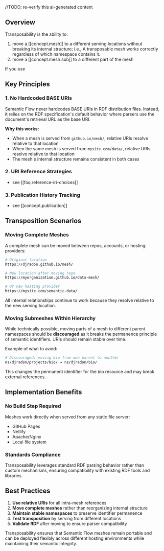 
//TODO: re-verify this ai-generated content

## Overview

Transposability is the ability to:

1. move a [[concept.mesh]] to a different serving locations without breaking its internal structure; i.e., A transposable mesh works correctly regardless of which namespace contains it.
2. move a [[concept.mesh.sub]] to a different part of the mesh

If you use 


## Key Principles

### 1. No Hardcoded BASE URIs

Semantic Flow never hardcodes BASE URIs in RDF distribution files. Instead, it relies on the RDF specification's default behavior where parsers use the document's retrieval URL as the base URI.

**Why this works:**
- When a mesh is served from `github.io/mesh/`, relative URIs resolve relative to that location
- When the same mesh is served from `mysite.com/data/`, relative URIs resolve relative to that location
- The mesh's internal structure remains consistent in both cases

### 2. URI Reference Strategies

- see [[faq.reference-iri-choices]]

### 3. Publication History Tracking

- see [[concept.publication]]

## Transposition Scenarios

### Moving Complete Meshes

A complete mesh can be moved between repos, accounts, or hosting providers:

```bash
# Original location
https://djradon.github.io/mesh/

# New location after moving repo
https://myorganization.github.io/data-mesh/

# Or new hosting provider
https://mysite.com/semantic-data/
```

All internal relationships continue to work because they resolve relative to the new serving location.

### Moving Submeshes Within Hierarchy

While technically possible, moving parts of a mesh to different parent namespaces should be **discouraged** as it breaks the permanence principle of semantic identifiers. URIs should remain stable over time.

Example of what to avoid:
```bash
# Discouraged: moving bio from one parent to another
ns/djradon/projects/bio/ → ns/djradon/bio/
```

This changes the permanent identifier for the bio resource and may break external references.

## Implementation Benefits

### No Build Step Required

Meshes work directly when served from any static file server:
- GitHub Pages
- Netlify  
- Apache/Nginx
- Local file system

### Standards Compliance

Transposability leverages standard RDF parsing behavior rather than custom mechanisms, ensuring compatibility with existing RDF tools and libraries.

## Best Practices

1. **Use relative URIs** for all intra-mesh references
2. **Move complete meshes** rather than reorganizing internal structure
3. **Maintain stable namespaces** to preserve identifier permanence
4. **Test transposition** by serving from different locations
5. **Validate RDF** after moving to ensure parser compatibility

Transposability ensures that Semantic Flow meshes remain portable and can be deployed flexibly across different hosting environments while maintaining their semantic integrity.
